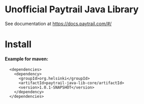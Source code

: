 Unofficial Paytrail Java Library
=

See documentation at https://docs.paytrail.com/#/

# Install

#### Example for maven:
```
  <dependencies>
    <dependency> 
      <groupId>org.helsinki</groupId>
      <artifactId>paytrail-java-lib-core/artifactId>
      <version>1.0.1-SNAPSHOT</version>
    </dependency> 
  </dependencies>
```
